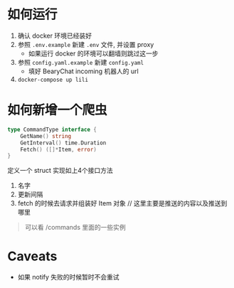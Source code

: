 # 如何运行
1. 确认 docker 环境已经装好
2. 参照 `.env.example` 新建 `.env` 文件, 并设置 proxy
	* 如果运行 docker 的环境可以翻墙则跳过这一步
3. 参照 `config.yaml.example` 新建 `config.yaml`
	* 填好 BearyChat incoming 机器人的 url
4. `docker-compose up lili`

# 如何新增一个爬虫


```go
type CommandType interface {
	GetName() string
	GetInterval() time.Duration
	Fetch() ([]*Item, error)
}
```

定义一个 struct 实现如上4个接口方法

1. 名字
2. 更新间隔
3. fetch 的时候去请求并组装好 Item 对象 // 这里主要是推送的内容以及推送到哪里

> 可以看 /commands 里面的一些实例

# Caveats
* 如果 notify 失败的时候暂时不会重试
